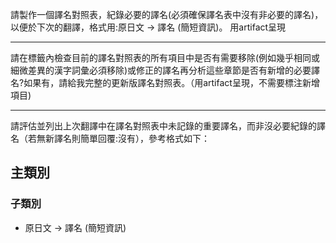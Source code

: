 請製作一個譯名對照表，紀錄必要的譯名(必須確保譯名表中沒有非必要的譯名)，以便於下次的翻譯，格式用:原日文 → 譯名 (簡短資訊)。
用artifact呈現

---

請在<thinking>標籤內檢查目前的譯名對照表的所有項目中是否有需要移除(例如幾乎相同或細微差異的漢字詞彙必須移除)或修正的譯名再分析這些章節是否有新增的必要譯名?如果有，請給我完整的更新版譯名對照表。（用artifact呈現，不需要標注新增項目)

---

請評估並列出上次翻譯中在譯名對照表中未記錄的重要譯名，而非沒必要紀錄的譯名（若無新譯名則簡單回覆:沒有），參考格式如下：
## 主類別
### 子類別
- 原日文 → 譯名 (簡短資訊)